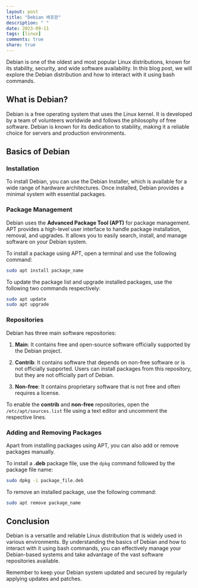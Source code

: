```yaml
---
layout: post
title: "Debian 배포판"
description: " "
date: 2023-09-11
tags: [linux]
comments: true
share: true
---
```


Debian is one of the oldest and most popular Linux distributions, known for its stability, security, and wide software availability. In this blog post, we will explore the Debian distribution and how to interact with it using bash commands.

## What is Debian?

Debian is a free operating system that uses the Linux kernel. It is developed by a team of volunteers worldwide and follows the philosophy of free software. Debian is known for its dedication to stability, making it a reliable choice for servers and production environments.

## Basics of Debian

### Installation

To install Debian, you can use the Debian Installer, which is available for a wide range of hardware architectures. Once installed, Debian provides a minimal system with essential packages.

### Package Management

Debian uses the **Advanced Package Tool (APT)** for package management. APT provides a high-level user interface to handle package installation, removal, and upgrades. It allows you to easily search, install, and manage software on your Debian system.

To install a package using APT, open a terminal and use the following command:

```bash
sudo apt install package_name
```

To update the package list and upgrade installed packages, use the following two commands respectively:

```bash
sudo apt update
sudo apt upgrade
```

### Repositories

Debian has three main software repositories:

1. **Main**: It contains free and open-source software officially supported by the Debian project.

2. **Contrib**: It contains software that depends on non-free software or is not officially supported. Users can install packages from this repository, but they are not officially part of Debian.

3. **Non-free**: It contains proprietary software that is not free and often requires a license.

To enable the **contrib** and **non-free** repositories, open the `/etc/apt/sources.list` file using a text editor and uncomment the respective lines.

### Adding and Removing Packages

Apart from installing packages using APT, you can also add or remove packages manually.

To install a **.deb** package file, use the `dpkg` command followed by the package file name:

```bash
sudo dpkg -i package_file.deb
```

To remove an installed package, use the following command:

```bash
sudo apt remove package_name
```

## Conclusion

Debian is a versatile and reliable Linux distribution that is widely used in various environments. By understanding the basics of Debian and how to interact with it using bash commands, you can effectively manage your Debian-based systems and take advantage of the vast software repositories available.

Remember to keep your Debian system updated and secured by regularly applying updates and patches.